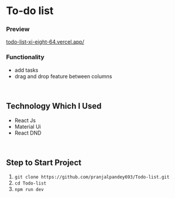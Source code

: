 # To-do list

 ### Preview
 [todo-list-xi-eight-64.vercel.app/](todo-list-xi-eight-64.vercel.app/)

 ### Functionality
    
 - add tasks 
 - drag and drop feature between columns

 <br/>
 
 ## Technology Which I Used
 
 - React Js
 - Material Ui
 - React DND

<br />

 ## Step to Start Project
 
 1. `git clone https://github.com/pranjalpandey693/Todo-list.git`
 2. `cd Todo-list`
 3. `npm run dev`


